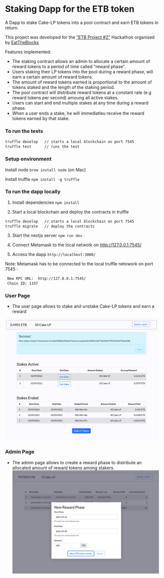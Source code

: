 # Staking Dapp for the ETB token

A Dapp to stake Cake-LP tokens into a pool contract and earn ETB tokens in return.

This project was developed for the ["ETB Project #2"](https://github.com/jklepatch/eattheblocks/tree/master/etb-projects/project2-staking) Hackathon organised by [EatTheBlocks](https://www.youtube.com/c/EatTheBlocks/about)


Features implemented:

- The staking contract allows an admin to allocate a certain amount of reward tokens to a period of time called "reward phase".
- Users staking their LP tokens into the pool during a reward phase, will earn a certain amount of reward tokens.
- The amount of reward tokens earned is proportional to the amount of tokens staked and the length of the staking period.
- The pool contract will distribute reward tokens at a constant rate (e.g reward tokens per second)  amoung all active stakes.
- Users can start and end multiple stakes at any time during a reward phase.
- When a user ends a stake, he will immediatleu receive the reward tokens earned by that stake.

### To run the tests 

```
truffle develop   // starts a local blockchain on port 7545
truffle test      // runs the test

```

### Setup environment

Install node
`brew install node`  (on Mac)

Install truffle
`npm install -g truffle`


### To run the dapp locally

1. Install dependencies
`npm install`   

2. Start a local blockchain and deploy the contracts in truffle
```
truffle develop   // starts a local blockchain on port 7545
truffle migrate   // deploy the contracts
```

3. Start the nextjs server
`npm run dev`

4. Connect Metamask to the local netwotk on http://127.0.0.1:7545/

5. Access the dapp
`http://localhost:3000/`


Note: 
Metamask has to be connected to the local truffle netowork on port 7545 : 
```
 New RPC URL:  http://127.0.0.1:7545/
 Chain ID: 1337
```


### User Page

- The user page allows to stake and unstake Cake-LP tokens and earn a reward

![Userr Page](./client/public/images/user-page.png?raw=true)

### Admin Page

- The admin page allows to create a reward phase to distribute an allocated amount of reward tokens among stakers.
![Admin Page](./client/public/images/admin-page.png?raw=true)

